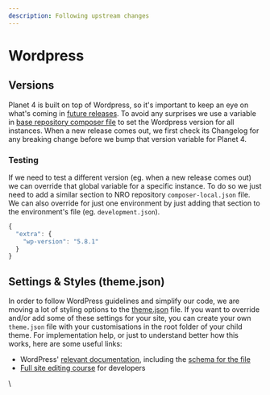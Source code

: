 ```yaml
---
description: Following upstream changes
---
```


# Wordpress

## Versions

Planet 4 is built on top of Wordpress, so it's important to keep an eye on what's coming in [future releases](https://wordpress.org/download/releases/). To avoid any surprises we use a variable in [base repository composer file](https://github.com/greenpeace/planet4-base/blob/654742b2e36747f20b9ad02cb9b236322795255f/composer.json#L121) to set the Wordpress version for all instances. When a new release comes out, we first check its Changelog for any breaking change before we bump that version variable for Planet 4.

### Testing

If we need to test a different version (eg. when a new release comes out) we can override that global variable for a specific instance. To do so we just need to add a similar section to NRO repository `composer-local.json` file. We can also override for just one environment by just adding that section to the environment's file (eg. `development.json`).

```javascript
{
  "extra": {
    "wp-version": "5.8.1"
  }
}
```

## Settings & Styles (theme.json)

In order to follow WordPress guidelines and simplify our code, we are moving a lot of styling options to the [theme.json](https://github.com/greenpeace/planet4-master-theme/blob/main/theme.json) file. If you want to override and/or add some of these settings for your site, you can create your own `theme.json` file with your customisations in the root folder of your child theme. For implementation help, or just to understand better how this works, here are some useful links:
- WordPress' [relevant documentation](https://developer.wordpress.org/block-editor/how-to-guides/themes/theme-json/), including the [schema for the file](https://schemas.wp.org/trunk/theme.json)
- [Full site editing course](https://fullsiteediting.com/courses/full-site-editing-for-theme-developers/) for developers

\
